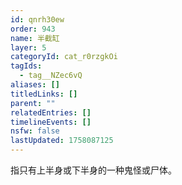 ```yaml
---
id: qnrh30ew
order: 943
name: 半截缸
layer: 5
categoryId: cat_r0rzgkOi
tagIds:
  - tag__NZec6vQ
aliases: []
titledLinks: []
parent: ""
relatedEntries: []
timelineEvents: []
nsfw: false
lastUpdated: 1758087125
---
```


指只有上半身或下半身的一种鬼怪或尸体。